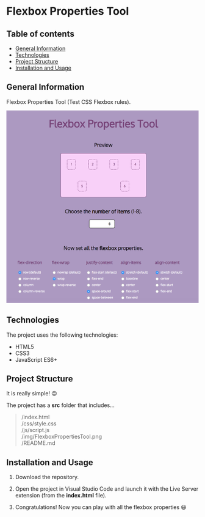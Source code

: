# Flexbox Properties Tool
 
## Table of contents
* [General Information](#general-information)
* [Technologies](#technologies)
* [Project Structure](#project-structure)
* [Installation and Usage](#installation-and-usage)

## General Information
Flexbox Properties Tool (Test CSS Flexbox rules).

![Flexbox Properties Tool](https://github.com/ivantecles/FlexboxPropertiesTool/blob/master/img/FlexboxPropertiesTool.png?raw=true)

## Technologies
The project uses the following technologies:
* HTML5
* CSS3
* JavaScript ES6+

## Project Structure
It is really simple! :wink:

The project has a **src** folder that includes...

> /index.html\
> /css/style.css\
> /js/script.js\
> /img/FlexboxPropertiesTool.png\
> /README.md

## Installation and Usage
1) Download the repository.

2) Open the project in Visual Studio Code and launch it with the Live Server extension (from the **index.html** file).

3) Congratulations! Now you can play with all the flexbox properties :smiley: